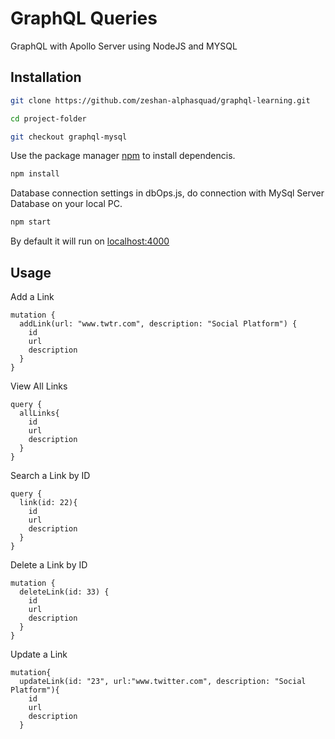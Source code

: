 # GraphQL Queries

GraphQL with Apollo Server using NodeJS and MYSQL

## Installation

```bash
git clone https://github.com/zeshan-alphasquad/graphql-learning.git
```
```bash
cd project-folder
```
```bash
git checkout graphql-mysql
```

Use the package manager [npm](https://npmjs.com) to install dependencis.

```bash
npm install
```

Database connection settings in dbOps.js, do connection with MySql Server Database on your local PC.

```bash
npm start
```
By default it will run on [localhost:4000](http://localhost:4000)

## Usage

Add a Link
```
mutation {
  addLink(url: "www.twtr.com", description: "Social Platform") {
    id
    url
    description
  }
}
```

View All Links
```
query {
  allLinks{
    id
    url
    description
  }
}
```

Search a Link by ID
```
query {
  link(id: 22){
    id
    url
    description
  }
}
```

Delete a Link by ID
```
mutation {
  deleteLink(id: 33) {
    id
    url
    description
  }
}
```

Update a Link 
```
mutation{
  updateLink(id: "23", url:"www.twitter.com", description: "Social Platform"){
    id
    url
    description
  }
```